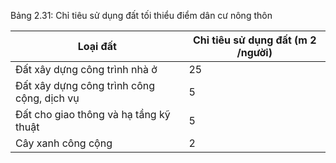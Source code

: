 Bảng 2.31: Chỉ tiêu sử dụng đất tối thiểu điểm dân cư nông thôn

| Loại đất                                   |   Chỉ tiêu sử dụng đất (m 2 /người) |
|--------------------------------------------|-------------------------------------|
| Đất xây dựng công trình nhà ở              |                                  25 |
| Đất xây dựng công trình công cộng, dịch vụ |                                   5 |
| Đất cho giao thông và hạ tầng kỹ thuật     |                                   5 |
| Cây xanh công cộng                         |                                   2 |
